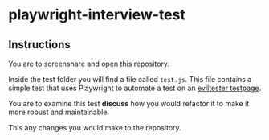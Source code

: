 # playwright-interview-test

## Instructions

You are to screenshare and open this repository.

Inside the test folder you will find a file called `test.js`. This file contains a simple test that uses Playwright to automate a test on an [eviltester testpage](https://testpages.eviltester.com).

You are to examine this test **discuss** how you would refactor it to make it more robust and maintainable.

This any changes you would make to the repository.

